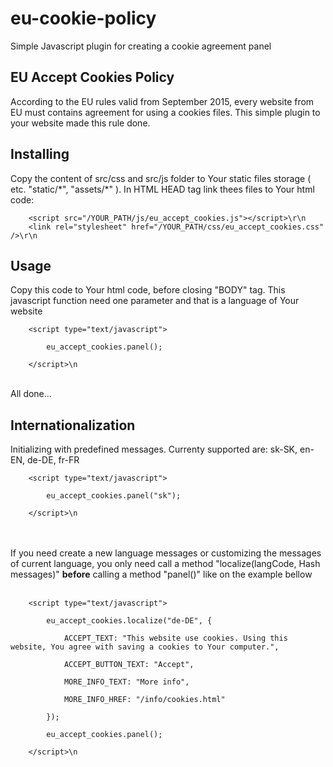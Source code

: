 # eu-cookie-policy
Simple Javascript plugin for creating a cookie agreement panel

<h2>EU Accept Cookies Policy</h2>
According to the EU rules valid from September 2015, every website from EU must contains agreement for using a cookies files.
This simple plugin to your website made this rule done.

<h2>Installing</h2>
Copy the content of src/css and src/js folder to Your static files storage ( etc. "static/*", "assets/*" ).
In HTML HEAD tag link thees files to Your html code:<br />
<code>
	&lt;script src=&quot;/YOUR_PATH/js/eu_accept_cookies.js&quot;&gt;&lt;/script&gt;\r\n
	&lt;link rel=&quot;stylesheet&quot; href=&quot;/YOUR_PATH/css/eu_accept_cookies.css&quot; /&gt;\r\n
</code>

<h2>Usage</h2>
Copy this code to Your html code, before closing "BODY" tag. This javascript function need one parameter and that is a language of Your website<br />
<code>
	&lt;script type=&quot;text/javascript&quot;&gt;<br />
	&nbsp;&nbsp;&nbsp;&nbsp;eu_accept_cookies.panel();<br />
	&lt;/script&gt;\n<br />
</code>
<br />
All done...

<h2>Internationalization</h2>
Initializing with predefined messages. Currenty supported are: sk-SK, en-EN, de-DE, fr-FR<br />
<code>
	&lt;script type=&quot;text/javascript&quot;&gt;<br />
	&nbsp;&nbsp;&nbsp;&nbsp;eu_accept_cookies.panel(&quot;sk&quot;);<br />
	&lt;/script&gt;\n<br />
</code>
<br /><br />
If you need create a new language messages or customizing the messages of current language, you only need call a method "localize(langCode, Hash messages)" <strong>before</strong> calling a method "panel()" like on the example bellow<br /><br />
<code>
	&lt;script type=&quot;text/javascript&quot;&gt;<br />
	&nbsp;&nbsp;&nbsp;&nbsp;eu_accept_cookies.localize(&quot;de-DE&quot;, {<br >
	&nbsp;&nbsp;&nbsp;&nbsp;&nbsp;&nbsp;&nbsp;&nbsp;ACCEPT_TEXT: &quot;This website use cookies. Using this website, You agree with saving a cookies to Your computer.&quot;,<br />
	&nbsp;&nbsp;&nbsp;&nbsp;&nbsp;&nbsp;&nbsp;&nbsp;ACCEPT_BUTTON_TEXT: &quot;Accept&quot;,<br />
	&nbsp;&nbsp;&nbsp;&nbsp;&nbsp;&nbsp;&nbsp;&nbsp;MORE_INFO_TEXT: &quot;More info&quot;,<br />
	&nbsp;&nbsp;&nbsp;&nbsp;&nbsp;&nbsp;&nbsp;&nbsp;MORE_INFO_HREF: &quot;/info/cookies.html&quot;<br />
	&nbsp;&nbsp;&nbsp;&nbsp;});<br />
	&nbsp;&nbsp;&nbsp;&nbsp;eu_accept_cookies.panel();<br />
	&lt;/script&gt;\n<br />
</code>
